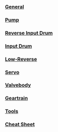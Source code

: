 ### [General](general.md)

### [Pump](pump.md)

### [Reverse Input Drum](reverse-input.md)

### [Input Drum](input-drum.md)

### [Low-Reverse](low-reverse.md)

### [Servo](servo.md)

### [Valvebody](valvebody.md)

### [Geartrain](gear-train.md)

### [Tools](tools.md)

### [Cheat Sheet](cheat-sheet.md)
